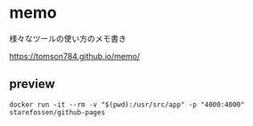 # memo
様々なツールの使い方のメモ書き

https://tomson784.github.io/memo/

## preview

```
docker run -it --rm -v "$(pwd):/usr/src/app" -p "4000:4000" starefossen/github-pages
```